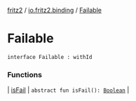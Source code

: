 [fritz2](../../index.md) / [io.fritz2.binding](../index.md) / [Failable](./index.md)

# Failable

`interface Failable : withId`

### Functions

| [isFail](is-fail.md) | `abstract fun isFail(): `[`Boolean`](https://kotlinlang.org/api/latest/jvm/stdlib/kotlin/-boolean/index.html) |

